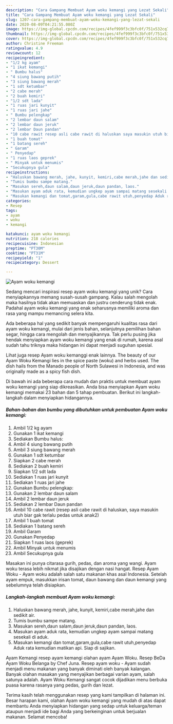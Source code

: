 ```yaml
---
description: "Cara Gampang Membuat Ayam woku kemangi yang Lezat Sekali"
title: "Cara Gampang Membuat Ayam woku kemangi yang Lezat Sekali"
slug: 1207-cara-gampang-membuat-ayam-woku-kemangi-yang-lezat-sekali
date: 2020-08-09T04:21:55.080Z
image: https://img-global.cpcdn.com/recipes/4fef999f3c3bfc0f/751x532cq70/ayam-woku-kemangi-foto-resep-utama.jpg
thumbnail: https://img-global.cpcdn.com/recipes/4fef999f3c3bfc0f/751x532cq70/ayam-woku-kemangi-foto-resep-utama.jpg
cover: https://img-global.cpcdn.com/recipes/4fef999f3c3bfc0f/751x532cq70/ayam-woku-kemangi-foto-resep-utama.jpg
author: Christine Freeman
ratingvalue: 4.9
reviewcount: 12
recipeingredient:
- "1/2 kg ayam"
- "1 ikat kemangi"
- " Bumbu halus"
- "4 siung bawang putih"
- "3 siung bawang merah"
- "1 sdt ketumbar"
- "2 cabe merah"
- "2 buah kemiri"
- "1/2 sdt lada"
- "1 ruas jari kunyit"
- "1 ruas jari jahe"
- " Bumbu pelengkap"
- "2 lembar daun salam"
- "2 lembar daun jeruk"
- "2 lembar Daun pandan"
- "10 cabe rawit resep asli cabe rawit di haluskan saya masukin utuh biar gak terlalu pedas untuk anak2"
- "1 buah tomat"
- "1 batang sereh"
- " Garam"
- " Penyedap"
- "1 ruas laos geprek"
- " Minyak untuk menumis"
- "Secukupnya gula"
recipeinstructions:
- "Haluskan bawang merah, jahe, kunyit, kemiri,cabe merah,jahe dan sedikit air."
- "Tumis bumbu sampe matang."
- "Masukan sereh,daun salam,daun jeruk,daun pandan, laos."
- "Masukan ayam aduk rata, kemudian ungkep ayam sampai matang sesekali di aduk."
- "Masukan kemangi dan tomat,garam,gula,cabe rawit utuh,penyedap Aduk rata kemudian matikan api. Siap di sajikan."
categories:
- Resep
tags:
- ayam
- woku
- kemangi

katakunci: ayam woku kemangi 
nutrition: 218 calories
recipecuisine: Indonesian
preptime: "PT30M"
cooktime: "PT31M"
recipeyield: "1"
recipecategory: Dessert

---
```



![Ayam woku kemangi](https://img-global.cpcdn.com/recipes/4fef999f3c3bfc0f/751x532cq70/ayam-woku-kemangi-foto-resep-utama.jpg)

Sedang mencari inspirasi resep ayam woku kemangi yang unik? Cara menyiapkannya memang susah-susah gampang. Kalau salah mengolah maka hasilnya tidak akan memuaskan dan justru cenderung tidak enak. Padahal ayam woku kemangi yang enak seharusnya memiliki aroma dan rasa yang mampu memancing selera kita.

Ada beberapa hal yang sedikit banyak mempengaruhi kualitas rasa dari ayam woku kemangi, mulai dari jenis bahan, selanjutnya pemilihan bahan segar, hingga cara mengolah dan menyajikannya. Tak perlu pusing jika hendak menyiapkan ayam woku kemangi yang enak di rumah, karena asal sudah tahu triknya maka hidangan ini dapat menjadi suguhan spesial.

Lihat juga resep Ayam woku kemanggi enak lainnya. The beauty of our Ayam Woku Kemangi lies in the spice paste (woku) and herbs used. The dish hails from the Manado people of North Sulawesi in Indonesia, and was originally made as a spicy fish dish.


Di bawah ini ada beberapa cara mudah dan praktis untuk membuat ayam woku kemangi yang siap dikreasikan. Anda bisa menyiapkan Ayam woku kemangi memakai 23 bahan dan 5 tahap pembuatan. Berikut ini langkah-langkah dalam menyiapkan hidangannya.

<!--inarticleads1-->

##### Bahan-bahan dan bumbu yang dibutuhkan untuk pembuatan Ayam woku kemangi:

1. Ambil 1/2 kg ayam
1. Gunakan 1 ikat kemangi
1. Sediakan  Bumbu halus:
1. Ambil 4 siung bawang putih
1. Ambil 3 siung bawang merah
1. Gunakan 1 sdt ketumbar
1. Siapkan 2 cabe merah
1. Sediakan 2 buah kemiri
1. Siapkan 1/2 sdt lada
1. Sediakan 1 ruas jari kunyit
1. Sediakan 1 ruas jari jahe
1. Gunakan  Bumbu pelengkap:
1. Gunakan 2 lembar daun salam
1. Ambil 2 lembar daun jeruk
1. Sediakan 2 lembar Daun pandan
1. Ambil 10 cabe rawit (resep asli cabe rawit di haluskan, saya masukin utuh biar gak terlalu pedas untuk anak2)
1. Ambil 1 buah tomat
1. Sediakan 1 batang sereh
1. Ambil  Garam
1. Gunakan  Penyedap
1. Siapkan 1 ruas laos (geprek)
1. Ambil  Minyak untuk menumis
1. Ambil Secukupnya gula


Masakan ini punya citarasa gurih, pedas, dan aroma yang wangi. Ayam woku terasa lebih nikmat jika disajikan dengan nasi hangat. Resep Ayam Woku - Ayam woku adalah salah satu makanan khas asal Indonesia. Setelah ayam empuk, masukkan irisan tomat, daun bawang dan daun kemangi yang sebelumnya telah disiapkan. 

<!--inarticleads2-->

##### Langkah-langkah membuat Ayam woku kemangi:

1. Haluskan bawang merah, jahe, kunyit, kemiri,cabe merah,jahe dan sedikit air.
1. Tumis bumbu sampe matang.
1. Masukan sereh,daun salam,daun jeruk,daun pandan, laos.
1. Masukan ayam aduk rata, kemudian ungkep ayam sampai matang sesekali di aduk.
1. Masukan kemangi dan tomat,garam,gula,cabe rawit utuh,penyedap Aduk rata kemudian matikan api. Siap di sajikan.


Ayam Kemangi resep ayam kemangi olahan ayam Ayam Woku. Resep BeDa Ayam Woku Belanga by Chef Juna. Resep ayam woku - Ayam sudah menjadi menu makanan yang banyak diminati oleh banyak kalangan. Banyak olahan masakan yang menyajikan berbagai varian ayam, salah satunya adalah. Ayam Woku Kemangi sangat cocok dijadikan menu berbuka puasa karena rasanya yang pedas, gurih dan lezat. 

Terima kasih telah menggunakan resep yang kami tampilkan di halaman ini. Besar harapan kami, olahan Ayam woku kemangi yang mudah di atas dapat membantu Anda menyiapkan hidangan yang sedap untuk keluarga/teman ataupun menjadi ide bagi Anda yang berkeinginan untuk berjualan makanan. Selamat mencoba!
